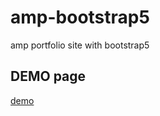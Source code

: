 # amp-bootstrap5
amp portfolio site with bootstrap5

## DEMO page
[demo](https://takeshi-du.github.io/amp-bootstrap5/)